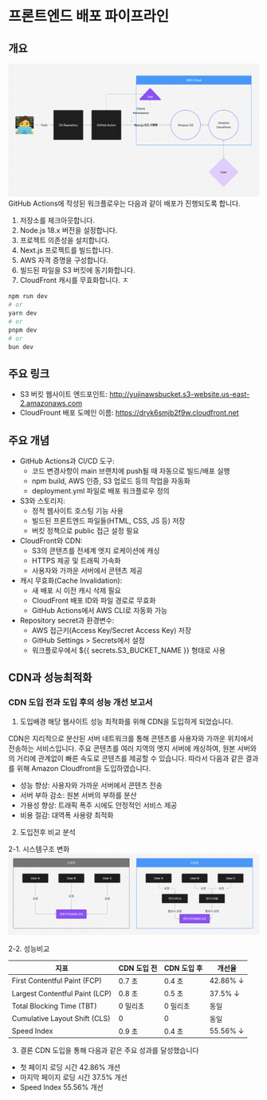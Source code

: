 # 프론트엔드 배포 파이프라인

## 개요

![eworkflow](./app/img/workflow.png)
GitHub Actions에 작성된 워크플로우는 다음과 같이 배포가 진행되도록 합니다.

1. 저장소를 체크아웃합니다.
2. Node.js 18.x 버전을 설정합니다.
3. 프로젝트 의존성을 설치합니다.
4. Next.js 프로젝트를 빌드합니다.
5. AWS 자격 증명을 구성합니다.
6. 빌드된 파일을 S3 버킷에 동기화합니다.
7. CloudFront 캐시를 무효화합니다.
ㅈ
```bash
npm run dev
# or
yarn dev
# or
pnpm dev
# or
bun dev
```


## 주요 링크

- S3 버킷 웹사이트 엔드포인트: http://yujinawsbucket.s3-website.us-east-2.amazonaws.com
- CloudFrount 배포 도메인 이름: https://dryk6smjb2f9w.cloudfront.net


## 주요 개념

- GitHub Actions과 CI/CD 도구: 
    - 코드 변경사항이 main 브랜치에 push될 때 자동으로 빌드/배포 실행
    - npm build, AWS 인증, S3 업로드 등의 작업을 자동화
    - deployment.yml 파일로 배포 워크플로우 정의
- S3와 스토리지: 
    - 정적 웹사이트 호스팅 기능 사용
    - 빌드된 프론트엔드 파일들(HTML, CSS, JS 등) 저장
    - 버킷 정책으로 public 접근 설정 필요
- CloudFront와 CDN: 
    - S3의 콘텐츠를 전세계 엣지 로케이션에 캐싱
    - HTTPS 제공 및 트래픽 가속화
    - 사용자와 가까운 서버에서 콘텐츠 제공
- 캐시 무효화(Cache Invalidation): 
    - 새 배포 시 이전 캐시 삭제 필요
    - CloudFront 배포 ID와 파일 경로로 무효화
    - GitHub Actions에서 AWS CLI로 자동화 가능
- Repository secret과 환경변수: 
    - AWS 접근키(Access Key/Secret Access Key) 저장
    - GitHub Settings > Secrets에서 설정
    - 워크플로우에서 ${{ secrets.S3_BUCKET_NAME }} 형태로 사용


## CDN과 성능최적화

### CDN 도입 전과 도입 후의 성능 개선 보고서

1. 도입배경
해당 웹사이트 성능 최적화를 위해 CDN을 도입하게 되었습니다. 

CDN은 지리적으로 분산된 서버 네트워크를 통해 콘텐츠를 사용자와 가까운 위치에서 전송하는 서비스입니다. 주요 콘텐츠를 여러 지역의 엣지 서버에 캐싱하여, 원본 서버와의 거리에 관계없이 빠른 속도로 콘텐츠를 제공할 수 있습니다.
따라서 다음과 같은 결과를 위해 Amazon Cloudfront을 도입하였습니다.

- 성능 향상: 사용자와 가까운 서버에서 콘텐츠 전송
- 서버 부하 감소: 원본 서버의 부하를 분산
- 가용성 향상: 트래픽 폭주 시에도 안정적인 서비스 제공
- 비용 절감: 대역폭 사용량 최적화

2. 도입전후 비교 분석

2-1. 시스템구조 변화
![euser](./app/img/user.png)


2-2. 성능비교

| 지표                           | CDN 도입 전 | CDN 도입 후 | 개선율         |
|--------------------------------|-------------|-------------|----------------|
| First Contentful Paint (FCP)   | 0.7 초      | 0.4 초      | 42.86% ↓    |
| Largest Contentful Paint (LCP) | 0.8 초      | 0.5 초      | 37.5% ↓     |
| Total Blocking Time (TBT)      | 0 밀리초    | 0 밀리초    | 동일         |
| Cumulative Layout Shift (CLS)  | 0       | 0           | 동일 |
| Speed Index                    | 0.9 초      | 0.4 초      | 55.56% ↓    |



3. 결론
CDN 도입을 통해 다음과 같은 주요 성과를 달성했습니다
- 첫 페이지 로딩 시간 42.86% 개션
- 마지막 페이지 로딩 시간 37.5% 개선
- Speed Index 55.56% 개선